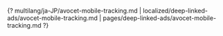 {? multilang/ja-JP/avocet-mobile-tracking.md | localized/deep-linked-ads/avocet-mobile-tracking.md | pages/deep-linked-ads/avocet-mobile-tracking.md ?}
